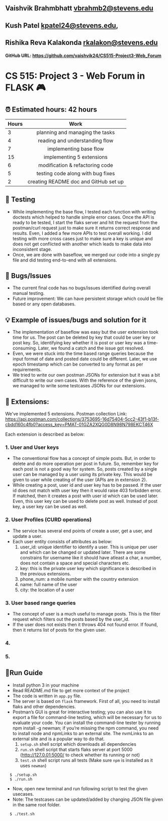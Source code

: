## Vaishvik Brahmbhatt vbrahmb2@stevens.edu
## Kush Patel kpatel24@stevens.edu, 
## Rishika Reva Kalakonda rkalakon@stevens.edu

#### GitHub URL: https://github.com/vaishvik24/CS515-Project3-Web_Forum

# CS 515: Project 3 - Web Forum in FLASK 🎮 

##  ⏰ Estimated hours: 42 hours

| Hours |                 Work                  |
|-------|:-------------------------------------:|
| 3     |    planning and managing the tasks    |
| 4     |    reading and understanding flow     |
| 7     |        implementing base flow         |
| 15    |       implementing 5 extensions       |
| 6     |    modification & refactoring code    |
| 5     |   testing code along with bug fixes   |
| 2     | creating README doc and GitHub set up |

##  🧪 Testing

- While implementing the base flow, I tested each function with writing doctests which helped to handle simple error cases. Once the API is ready to be tested, I start the flaks server and hit the request from the postman/curl request just to make sure it returns correct response and results. Even, I added a few more APIs to test overall working. I did testing with more cross cases just to make sure a key is unique and does not get conflicted with another which leads to make data into inconsistent stage.
- Once, we are done with baseflow, we merged our code into a single py file and did testing end-to-end with all extensions. 

## 🐛 Bugs/Issues

- The current final code has no bugs/issues identified during overall manual testing.
- Future improvement: We can have persistent storage which could be file based or any open databases. 

## 💡 Example of issues/bugs and solution for it

- The implementation of baseflow was easy but the user extension took time for us. The post can be deleted by key that could be user key or post key. So, identifying key whether it is post or user key was a time-consuming. Later, we found a catch and the issue got resolved.
- Even, we were stuck into the time based range queries because the input format of date and posted date could be different. Later, we use epoch timestamp which can be converted to any format as per requirements. 
- We tried to write our own postman JSONs for extension but it was a bit difficult to write our own cases. With the reference of the given jsons, we managed to write some testcases JSONs for our extensions.  

## 🧩 Extensions:
We've implemented 5 extensions. 
Postman collection Link: https://api.postman.com/collections/3753695-16d75404-5cc2-43f1-b13f-cbdd160c4fb0?access_key=PMAT-01GZA2XQG0D8N98N798EKCT46X

Each extension is described as below:
### 1. User and User keys
- The conventional flow has a concept of simple posts. But, in order to delete and do more operation per post in future. So, remember key for each post is not a good way for system. So, posts created by a single user can be managed by a user using its private key. This would be given to user while creating of the user (APIs are in extension 2). 
- While creating a post, user id and user key has to be passed. If the user id does not match with user key then it would raise 403 forbidden error. If matched, then it creates a post with user id which can be used later. Even, this user key can be used to delete post as well. Instead of post key, a user key can be used as well.


### 2. User Profiles (CURD operations)
- The service has several end points of create a user, get a user, and update a user.
- Each user entity consists of attributes as below:
  1. user_id: unique identifier to identify a user. This is unique per user and which can be changed or updated later. There are some constrains for username like it should have atleast a char, a number, does not contain a space and special characters etc. 
  2. key: this is the private user key which significance is described in the previous extensions.
  3. phone_num: a mobile number with the country extension
  4. name: full name of the user
  5. city: the location of a user


### 3. User based range queries
- The concept of user is a much useful to manage posts. This is the filter request which filters out the posts based by the user_id. 
- If the user does not exists then it throws 404 not found error. If found, then it returns list of posts for the given user.

### 4. 
### 5.

## 🏃‍Run Guide

- Install python 3 in your machine
- Read README.md file to get more context of the project
- The code is written in `app.py` file.
- The server is based on `flask` framework. First of all, you need to install flaks and other dependencies.
- Postman’s GUI is great for interactive testing; you can also use it to export a file for command-line testing, which will be necessary for us to evaluate your code. You can install the command-line tester by running npm install -g newman; if you’re missing the npm command, you need to install node and npmLinks to an external site. The nvmLinks to an external site and is a popular way to do that. 
  1. `setup.sh` shell script which downloads all dependencies
  2. `run.sh` shell script that starts flaks server at port 5000 (http://127.0.01:5000/ to check whether its running or not)
  3. `test.sh` shell script runs all tests (Make sure `npm` is installed as it uses `newman`)

```shell
  $ ./setup.sh
  $ ./run.sh
```
- Now, open new terminal and run following script to test the given usecases.
- Note: The testcases can be updated/added by changing JSON file given in the same root folder. 
```shell
  $ ./test.sh
```
